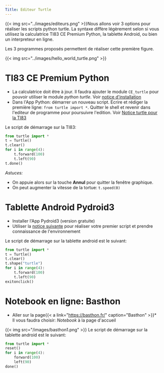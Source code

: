 ```yaml
---
Title: Editeur Turtle
---
```

{{< img src="../images/editeurs.png" >}}Nous allons voir 3 options pour réaliser les scripts python turtle. La syntaxe diffère légèrement selon si vous utilisez la calculatrice TI83 CE Premium Python, la tablette Android, ou bien un interpreteur en ligne.

Les 3 programmes proposés permettent de réaliser cette première figure.

{{< img src="../images/hello_world_turtle.png" >}}
# TI83 CE Premium Python
* La calculatrice doit être à jour. Il faudra ajouter le module `CE_turtle` pour pouvoir utiliser le module *python turtle*. Voir [notice d'installation](/docs/techno/pages/TI_prisenmain/)
* Dans l'App Python: démarrer un nouveau script. Ecrire et rédiger la première ligne: `from turtle import *`. Quitter le shell et revenir dans l'editeur de programme pour poursuivre l'edition. Voir [Notice turtle pour la TI83](https://resources.t3france.fr/fileadmin/user_upload/Turtle_Getting_Started_Guide_CE_Python_FR.pdf)

Le script de démarrage sur la TI83:

```python
from turtle import *
t = Turtle()
t.clear()
for i in range(4):
    t.forward(100)
    t.left(90)
t.done()
```

*Astuces:*

* On appuie alors sur la touche **Annul** pour quitter la fenêtre graphique.
* On peut augmenter la vitesse de la tortue: `t.speed(0)` 

# Tablette Android Pydroid3
* Installer l'App Pydroid3 (version gratuite)
* Utiliser la [notice suivante](/pdf/python/listes1_TP_Pydroid.pdf) pour réaliser votre premier script et prendre connaissance de l'environnement

Le script de démarrage sur la tablette android est le suivant:

```python
from turtle import *
t = Turtle()
t.clear()
t.shape("turtle")
for i in range(4):
    t.forward(100)
    t.left(90)
exitonclick()
```

# Notebook en ligne: Basthon
* Aller sur la page{{< a link="https://basthon.fr/" caption="Basthon" >}}* Il vous faudra choisir: *Notebook* à la page d'accueil
   
{{< img src="/images/basthon1.png" >}}
Le script de démarrage sur la tablette android est le suivant:

```python
from turtle import *
reset()
for i in range(4):
    forward(100)
    left(90)
done()
```



